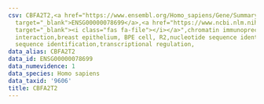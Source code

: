 ```yaml
---
csv: CBFA2T2,<a href="https://www.ensembl.org/Homo_sapiens/Gene/Summary?db=core;g=ENSG00000078699"
  target="_blank">ENSG00000078699</a>,<a href="https://www.ncbi.nlm.nih.gov/pubmed/22863008"
  target="_blank"><i class="fas fa-file"></i></a>",chromatin immunoprecipitation assay,direct
  interaction,breast epithelium, BPE cell, R2,nucleotide sequence identification,nucleotide
  sequence identification,transcriptional regulation,
data_alias: CBFA2T2
data_id: ENSG00000078699
data_numevidence: 1
data_species: Homo sapiens
data_taxid: '9606'
title: CBFA2T2
---
```

